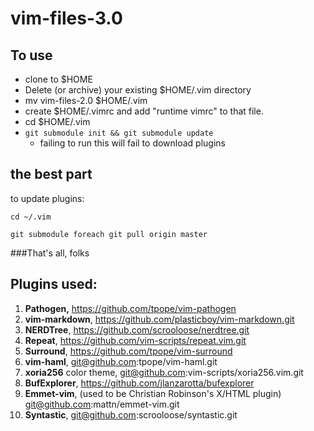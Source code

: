 # vim-files-3.0

## To use

* clone to $HOME
* Delete (or archive) your existing $HOME/.vim directory
* mv vim-files-2.0 $HOME/.vim
* create $HOME/.vimrc and add "runtime vimrc" to that file.
* cd $HOME/.vim
* `git submodule init && git submodule update` 
  * failing to run this will fail to download plugins

## the best part

to update plugins:

`cd ~/.vim`

`git submodule foreach git pull origin master`


###That's all, folks

## Plugins used:

1. **Pathogen,** https://github.com/tpope/vim-pathogen
1. **vim-markdown**, https://github.com/plasticboy/vim-markdown.git
1. **NERDTree**, https://github.com/scrooloose/nerdtree.git
1. **Repeat**, https://github.com/vim-scripts/repeat.vim.git
1. **Surround**, https://github.com/tpope/vim-surround
1. **vim-haml**, git@github.com:tpope/vim-haml.git
1. **xoria256** color theme, git@github.com:vim-scripts/xoria256.vim.git
1. **BufExplorer**, https://github.com/jlanzarotta/bufexplorer
1. **Emmet-vim**, (used to be Christian Robinson's X/HTML plugin) git@github.com:mattn/emmet-vim.git
1. **Syntastic**, git@github.com:scrooloose/syntastic.git
